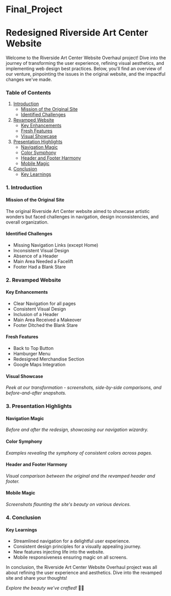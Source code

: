 # Final_Project

# Redesigned Riverside Art Center Website

Welcome to the Riverside Art Center Website Overhaul project! Dive into the journey of transforming the user experience, refining visual aesthetics, and implementing web design best practices. Below, you'll find an overview of our venture, pinpointing the issues in the original website, and the impactful changes we've made.

### Table of Contents
1. [Introduction](#introduction)
    - [Mission of the Original Site](#mission-of-the-original-site)
    - [Identified Challenges](#identified-challenges)
2. [Revamped Website](#revamped-website)
    - [Key Enhancements](#key-enhancements)
    - [Fresh Features](#fresh-features)
    - [Visual Showcase](#visual-showcase)
3. [Presentation Highlights](#presentation-highlights)
    - [Navigation Magic](#navigation-magic)
    - [Color Symphony](#color-symphony)
    - [Header and Footer Harmony](#header-and-footer-harmony)
    - [Mobile Magic](#mobile-magic)
4. [Conclusion](#conclusion)
    - [Key Learnings](#key-learnings)

### 1. Introduction <a name="introduction"></a>

#### Mission of the Original Site <a name="mission-of-the-original-site"></a>
The original Riverside Art Center website aimed to showcase artistic wonders but faced challenges in navigation, design inconsistencies, and overall organization.

#### Identified Challenges <a name="identified-challenges"></a>
- Missing Navigation Links (except Home)
- Inconsistent Visual Design
- Absence of a Header
- Main Area Needed a Facelift
- Footer Had a Blank Stare

### 2. Revamped Website <a name="revamped-website"></a>

#### Key Enhancements <a name="key-enhancements"></a>
- Clear Navigation for all pages
- Consistent Visual Design
- Inclusion of a Header
- Main Area Received a Makeover
- Footer Ditched the Blank Stare

#### Fresh Features <a name="fresh-features"></a>
- Back to Top Button
- Hamburger Menu
- Redesigned Merchandise Section
- Google Maps Integration

#### Visual Showcase <a name="visual-showcase"></a>
*Peek at our transformation - screenshots, side-by-side comparisons, and before-and-after snapshots.*

### 3. Presentation Highlights <a name="presentation-highlights"></a>

#### Navigation Magic <a name="navigation-magic"></a>
*Before and after the redesign, showcasing our navigation wizardry.*

#### Color Symphony <a name="color-symphony"></a>
*Examples revealing the symphony of consistent colors across pages.*

#### Header and Footer Harmony <a name="header-and-footer-harmony"></a>
*Visual comparison between the original and the revamped header and footer.*

#### Mobile Magic <a name="mobile-magic"></a>
*Screenshots flaunting the site's beauty on various devices.*

### 4. Conclusion <a name="conclusion"></a>

#### Key Learnings <a name="key-learnings"></a>
- Streamlined navigation for a delightful user experience.
- Consistent design principles for a visually appealing journey.
- New features injecting life into the website.
- Mobile responsiveness ensuring magic on all screens.

In conclusion, the Riverside Art Center Website Overhaul project was all about refining the user experience and aesthetics. Dive into the revamped site and share your thoughts!

*Explore the beauty we've crafted!* 🌟🎨
